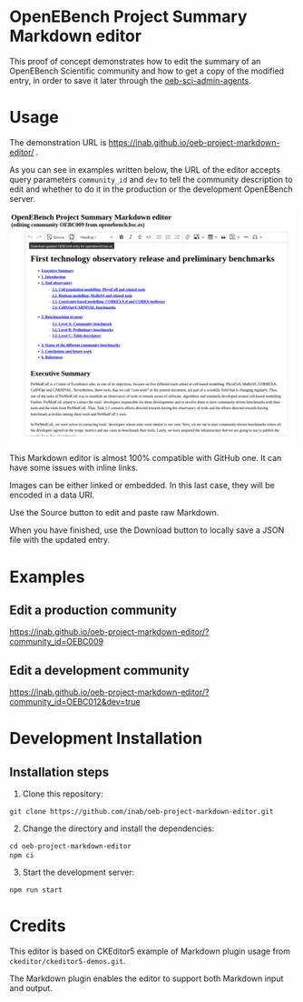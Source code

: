 # OpenEBench Project Summary Markdown editor

This proof of concept demonstrates how to edit the summary of an
OpenEBench Scientific community and how to get a copy of the modified entry,
in order to save it later through the [oeb-sci-admin-agents](https://gitlab.bsc.es/inb/iechor/openebench/oeb-sci-admin-agents).

# Usage

The demonstration URL is https://inab.github.io/oeb-project-markdown-editor/ .

As you can see in examples written below, the URL of the editor accepts
query parameters `community_id` and `dev` to
tell the community description to edit and whether to do it in the
production or the development OpenEBench server.

![OpenEBench Project Summary Markdown editor window](example.png)

This Markdown editor is almost 100% compatible with GitHub one. It can have some issues with inline links.

Images can be either linked or embedded. In this last case, they will be encoded in a data URI.

Use the Source button to edit and paste raw Markdown.

When you have finished, use the Download button to locally save a JSON file with the updated entry.

# Examples

## Edit a production community

<https://inab.github.io/oeb-project-markdown-editor/?community_id=OEBC009>

## Edit a development community

<https://inab.github.io/oeb-project-markdown-editor/?community_id=OEBC012&dev=true>


# Development Installation

## Installation steps

1. Clone this repository:

```shell
git clone https://github.com/inab/oeb-project-markdown-editor.git
```

2. Change the directory and install the dependencies:

```shell
cd oeb-project-markdown-editor
npm ci
```

3. Start the development server:

```shell
npm run start
```

# Credits
This editor is based on CKEditor5 example of Markdown plugin usage from `ckeditor/ckeditor5-demos.git`.

The Markdown plugin enables the editor to support both Markdown input and output.
